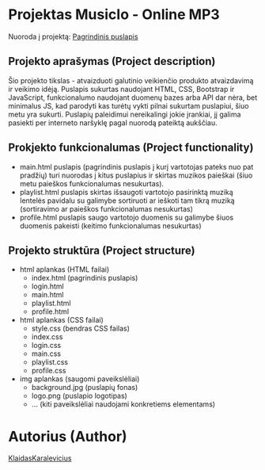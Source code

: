 # Projektas MusicIo - Online MP3

Nuoroda į projektą: [Pagrindinis puslapis](https://klaidaskaralevicius.github.io/ND_1/html/index.html)

## Projekto aprašymas (Project description)

Šio projekto tikslas - atvaizduoti galutinio veikienčio produkto atvaizdavimą ir veikimo idėją. Puslapis sukurtas naudojant HTML, CSS, Bootstrap ir JavaScript, funkcionalumo naudojant duomenų bazes arba API dar nėra, bet minimalus JS, kad parodyti kas turėtų vykti pilnai sukurtam puslapiui, šiuo metu yra sukurti. Puslapių paleidimui nereikalingi jokie įrankiai, jį galima pasiekti per interneto naršyklę pagal nuorodą pateiktą aukščiau.

## Prokjekto funkcionalumas (Project functionality)

- main.html puslapis (pagrindinis puslapis į kurį vartotojas pateks nuo pat pradžių) turi nuorodas į kitus puslapius ir skirtas muzikos paieškai (šiuo metu paieškos funkcionalumas nesukurtas).
- playlist.html puslapis skirtas išsaugoti vartotojo pasirinktą muziką lentelės pavidalu su galimybe sortiruoti ar ieškoti tam tikrą muziką (sortiravimo ar paieškos funkcionalumas nesukurtas)
- profile.html puslapis saugo vartotojo duomenis su galimybe šiuos duomenis pakeisti (keitimo funkcionalumas nesukurtas)

## Projekto struktūra (Project structure)

- html aplankas (HTML failai)
	- index.html (pagrindinis puslapis)
	- login.html
	- main.html
	- playlist.html 
	- profile.html
- html aplankas (CSS failai)
	- style.css (bendras CSS failas)
 	- index.css
	- login.css
	- main.css
	- playlist.css
	- profile.css
- img aplankas (saugomi paveikslėliai)
	- background.jpg (puslapių fonas)
 	- logo.png (puslapio logotipas)
  	- ... (kiti paveikslėliai naudojami konkretiems elementams) 

# Autorius (Author)

[KlaidasKaralevicius](https://github.com/KlaidasKaralevicius)
